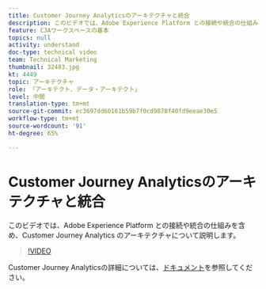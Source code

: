 ```yaml
---
title: Customer Journey Analyticsのアーキテクチャと統合
description: このビデオでは、Adobe Experience Platform との接続や統合の仕組みを含め、Adobe Customer Journey Analytics のアーキテクチャについて説明します。
feature: CJAワークスペースの基本
topics: null
activity: understand
doc-type: technical video
team: Technical Marketing
thumbnail: 32483.jpg
kt: 4449
topic: アーキテクチャ
role: 「アーキテクト、データ・アーキテクト」
level: 中間
translation-type: tm+mt
source-git-commit: ec3697dd60161b59b7f0cd9878f40fd9eeae30e5
workflow-type: tm+mt
source-wordcount: '91'
ht-degree: 65%

---
```



# Customer Journey Analyticsのアーキテクチャと統合

このビデオでは、Adobe Experience Platform との接続や統合の仕組みを含め、Customer Journey Analytics のアーキテクチャについて説明します。

>[!VIDEO](https://video.tv.adobe.com/v/32483/?quality=12)

Customer Journey Analyticsの詳細については、[ドキュメント](https://docs.adobe.com/content/help/ja-JP/analytics-platform/using/cja-landing.html)を参照してください。

